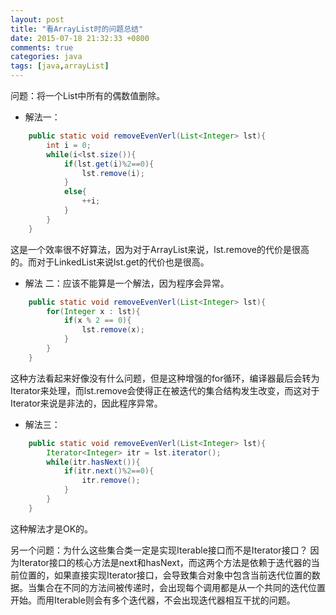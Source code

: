 ```yaml
---
layout: post
title: "看ArrayList时的问题总结"
date: 2015-07-18 21:32:33 +0800
comments: true
categories: java
tags: [java,arrayList]
---
```


问题：将一个List中所有的偶数值删除。

- 解法一：
```java
	public static void removeEvenVerl(List<Integer> lst){
		int i = 0;
		while(i<lst.size()){
			if(lst.get(i)%2==0){
				lst.remove(i);
			}
			else{
				++i;
			}
		}
	}
```
这是一个效率很不好算法，因为对于ArrayList来说，lst.remove的代价是很高的。而对于LinkedList来说lst.get的代价也是很高。
<!--more-->

- 解法 二：应该不能算是一个解法，因为程序会异常。
```java
	public static void removeEvenVerl(List<Integer> lst){
		for(Integer x : lst){
			if(x % 2 == 0){
				lst.remove(x);
			}
		}
	}
```
这种方法看起来好像没有什么问题，但是这种增强的for循环，编译器最后会转为Iterator来处理，而lst.remove会使得正在被迭代的集合结构发生改变，而这对于Iterator来说是非法的，因此程序异常。

- 解法三：
```java
	public static void removeEvenVerl(List<Integer> lst){
		Iterator<Integer> itr = lst.iterator();
		while(itr.hasNext()){
			if(itr.next()%2==0){
				itr.remove();
			}
		}
	}
```
这种解法才是OK的。


另一个问题：为什么这些集合类一定是实现Iterable接口而不是Iterator接口？
因为Iterator接口的核心方法是next和hasNext，而这两个方法是依赖于迭代器的当前位置的，如果直接实现Iterator接口，会导致集合对象中包含当前迭代位置的数据。当集合在不同的方法间被传递时，会出现每个调用都是从一个共同的迭代位置开始。而用Iterable则会有多个迭代器，不会出现迭代器相互干扰的问题。

